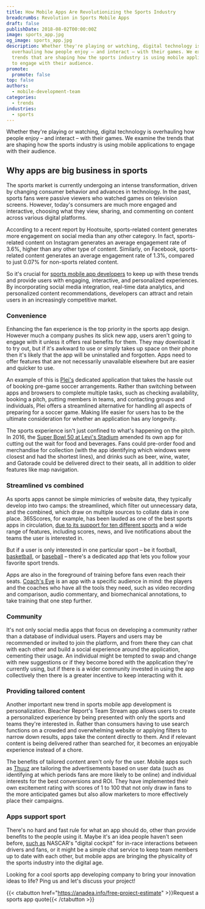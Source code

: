 ```yaml
---
title: How Mobile Apps Are Revolutionizing the Sports Industry
breadcrumbs: Revolution in Sports Mobile Apps
draft: false
publishDate: 2018-08-02T00:00:00Z
image: sports_app.jpg
og_image: sports_app.jpg
description: Whether they're playing or watching, digital technology is
  overhauling how people enjoy – and interact – with their games. We examine the
  trends that are shaping how the sports industry is using mobile applications
  to engage with their audience.
promote:
  promote: false
top: false
authors:
  - mobile-development-team
categories:
  - trends
industries:
  - sports
---
```

Whether they're playing or watching, digital technology is overhauling how people enjoy – and interact – with their games. We examine the trends that are shaping how the sports industry is using mobile applications to engage with their audience.

## Why apps are big business in sports

The sports market is currently undergoing an intense transformation, driven by changing consumer behavior and advances in technology. In the past, sports fans were passive viewers who watched games on television screens. However, today's consumers are much more engaged and interactive, choosing what they view, sharing, and commenting on content across various digital platforms.

According to a recent report by Hootsuite, sports-related content generates more engagement on social media than any other category. In fact, sports-related content on Instagram generates an average engagement rate of 3.6%, higher than any other type of content. Similarly, on Facebook, sports-related content generates an average engagement rate of 1.3%, compared to just 0.07% for non-sports related content.

So it's crucial for <a href="https://anadea.info/solutions/sports-app-development" target="_blank">sports mobile app developers</a> to keep up with these trends and provide users with engaging, interactive, and personalized experiences. By incorporating social media integration, real-time data analytics, and personalized content recommendations, developers can attract and retain users in an increasingly competitive market.

### Convenience

Enhancing the fan experience is the top priority in the sports app design. However much a company pushes its slick new app, users aren't going to engage with it unless it offers real benefits for them. They may download it to try out, but if it's awkward to use or simply takes up space on their phone then it's likely that the app will be uninstalled and forgotten. Apps need to offer features that are not necessarily unavailable elsewhere but are easier and quicker to use.

An example of this is <a href="https://anadea.info/projects/plei" target="_blank">Plei's</a> dedicated application that takes the hassle out of booking pre-game soccer arrangements. Rather than switching between apps and browsers to complete multiple tasks, such as checking availability, booking a pitch, putting members in teams, and contacting groups and individuals, Plei offers a streamlined alternative for handling all aspects of preparing for a soccer game. Making life easier for users has to be the ultimate consideration for whether an application has any longevity.

The sports experience isn't just confined to what's happening on the pitch. In 2016, the <a href="https://www.mobilesportsreport.com/2016/01/confirmed-super-bowl-50-stadium-app-will-support-in-seat-food-and-beverage-delivery/" rel="nofollow" target="_blank">Super Bowl 50 at Levi's Stadium</a> amended its own app for cutting out the wait for food and beverages. Fans could pre-order food and merchandise for collection (with the app identifying which windows were closest and had the shortest lines), and drinks such as beer, wine, water, and Gatorade could be delivered direct to their seats, all in addition to older features like map navigation.

### Streamlined vs combined

As sports apps cannot be simple mimicries of website data, they typically develop into two camps: the streamlined, which filter out unnecessary data, and the combined, which draw on multiple sources to collate data in one place. 365Scores, for example, has been lauded as one of the best sports apps in circulation, <a href="https://blogs.systweak.com/2017/07/10-best-sports-apps-for-android/" rel="nofollow" target="_blank">due to its support for ten different sports</a> and a wide range of features, including scores, news, and live notifications about the teams the user is interested in.

But if a user is only interested in one particular sport – be it football, <a href="https://global.nba.com/nba-apps/index.html" target="_blank">basketball</a>, or <a href="https://www.mlb.com/apps/mlb-app" target="_blank">baseball</a> – there's a dedicated app that lets you follow your favorite sport trends.

Apps are also in the foreground of training before fans even reach their seats. <a href="https://downloads.tomsguide.com/Coach-s-Eye,0301-68957.html" rel="nofollow" target="_blank">Coach's Eye</a> is an app with a specific audience in mind: the players and the coaches who have all the tools they need, such as video recording and comparison, audio commentary, and biomechanical annotations, to take training that one step further.

### Community

It's not only social media apps that focus on developing a community rather than a database of individual users. Players and users may be recommended or invited to join the platform, and from there they can chat with each other and build a social experience around the application, cementing their usage. An individual might be tempted to swap and change with new suggestions or if they become bored with the application they're currently using, but if there is a wider community invested in using the app collectively then there is a greater incentive to keep interacting with it.

### Providing tailored content

Another important new trend in sports mobile app development is personalization. Bleacher Report's Team Stream app allows users to create a personalized experience by being presented with only the sports and teams they're interested in. Rather than consumers having to use search functions on a crowded and overwhelming website or applying filters to narrow down results, apps take the content directly to them. And if relevant content is being delivered rather than searched for, it becomes an enjoyable experience instead of a chore.

The benefits of tailored content aren't only for the user. Mobile apps such as <a href="http://www.thuuz.com/solutions/content-marketing-intelligence/" rel="nofollow" target="_blank">Thuuz</a> are tailoring the advertisements based on user data (such as identifying at which periods fans are more likely to be online) and individual interests for the best conversions and ROI. They have implemented their own excitement rating with scores of 1 to 100 that not only draw in fans to the more anticipated games but also allow marketers to more effectively place their campaigns.

### Apps support sport

There's no hard and fast rule for what an app should do, other than provide benefits to the people using it. Maybe it's an idea people haven't seen before, <a href="https://www.gsb.stanford.edu/insights/five-key-trends-are-driving-business-sports" target="_blank">such as</a> NASCAR's "digital cockpit" for in-race interactions between drivers and fans, or it might be a simple chat service to keep team members up to date with each other, but mobile apps are bringing the physicality of the sports industry into the digital age.

Looking for a cool sports app developing company to bring your innovation ideas to life? Ping us and let's discuss your project!

{{< ctabutton href="https://anadea.info/free-project-estimate" >}}Request a sports app quote{{< /ctabutton >}}
